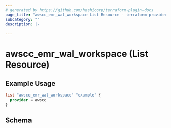 ```yaml
---
# generated by https://github.com/hashicorp/terraform-plugin-docs
page_title: "awscc_emr_wal_workspace List Resource - terraform-provider-awscc"
subcategory: ""
description: |-
  
---
```


# awscc_emr_wal_workspace (List Resource)



## Example Usage

```terraform
list "awscc_emr_wal_workspace" "example" {
  provider = awscc
}
```

<!-- schema generated by tfplugindocs -->
## Schema
